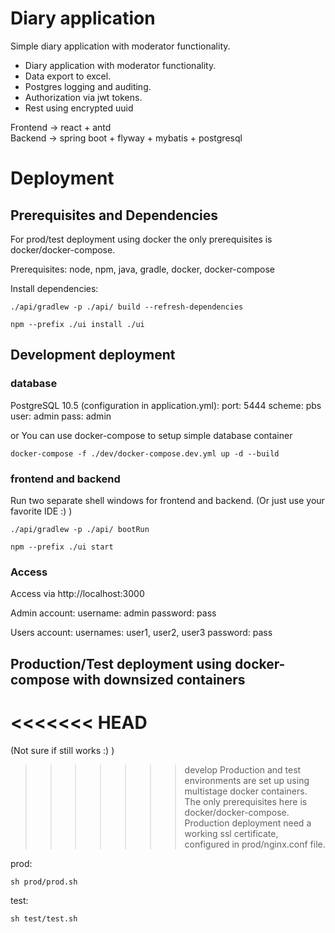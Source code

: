 # Diary application

Simple diary application with moderator functionality.

- Diary application with moderator functionality.
- Data export to excel.
- Postgres logging and auditing.
- Authorization via jwt tokens.
- Rest using encrypted uuid

Frontend  -> react + antd  
Backend   -> spring boot + flyway + mybatis + postgresql

# Deployment

## Prerequisites and Dependencies
For prod/test deployment using docker the only prerequisites is docker/docker-compose.

Prerequisites: node, npm, java, gradle, docker, docker-compose

Install dependencies:
```
./api/gradlew -p ./api/ build --refresh-dependencies
```
```
npm --prefix ./ui install ./ui
```

## Development deployment

### database
PostgreSQL 10.5 (configuration in application.yml):
port:   5444
scheme: pbs
user:   admin
pass:   admin

or You can use docker-compose to setup simple database container
```
docker-compose -f ./dev/docker-compose.dev.yml up -d --build
```

### frontend and backend
Run two separate shell windows for frontend and backend.
(Or just use your favorite IDE :) )
```
./api/gradlew -p ./api/ bootRun
```
```
npm --prefix ./ui start
```

### Access
Access via http://localhost:3000

Admin account:
username: admin
password: pass

Users account:
usernames: user1, user2, user3
password: pass

## Production/Test deployment using docker-compose with downsized containers
<<<<<<< HEAD
=======

(Not sure if still works :) )

>>>>>>> develop
Production and test environments are set up using multistage docker containers.
The only prerequisites here is docker/docker-compose.
Production deployment need a working ssl certificate, configured in prod/nginx.conf file.

prod:
```
sh prod/prod.sh
```

test:
```
sh test/test.sh
```
